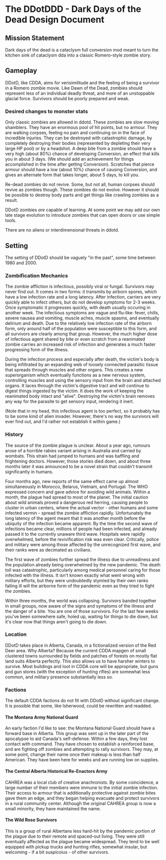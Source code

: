 # The DDotDDD - Dark Days of the Dead Design Document

## Mission Statement
Dark days of the dead is a cataclysm full conversion mod meant to turn the kitchen sink of cataclysm dda into a classic Romero-style zombie story.

## Gameplay
DDotD, like CDDA, aims for verisimilitude and the feeling of being a survivor in a Romero zombie movie. Like Dawn of the Dead, zombies should represent less of an individual deadly threat, and more of an unstoppable glacial force. Survivors should be poorly prepared and weak.

### Desired changes to monster stats
Only classic zombies are allowed in ddotd. These zombies are slow moving shamblers. They have an enormous pool of hit points, but no armour. They are walking corpses, feeling no pain and continuing on in the face of incredible injuries. They can be destroyed with catastrophic damage, by completely destroying their bodies (represented by depleting their very large HP pool) or by a headshot. A deep bite from a zombie should have a very high (about 80%) chance of developing Conversion, an effect that kills you in about 3 days. (We should add an achievement for things accomplished in the time after getting Conversion). Scratches that pierce armour should have a low (about 10%) chance of causing Conversion, and gives an alternate form that takes longer, about 5 days, to kill you.

Re-dead zombies do not revive. Some, but not all, human corpses should revive as zombies though. These zombies do not evolve. However it should be possible to destroy body parts and get things like crawling zombies as a result.

DDotD zombies *are* capable of learning. At some point we may add our own late stage evolution to introduce zombies that can open doors or use simple tools.

There are no aliens or interdimensional threats in ddotd.

## Setting
The setting of DDotD should be vaguely "in the past", some time between 1980 and 2000. 

### Zombification Mechanics
The zombie affliction is infectious, possibly viral or fungal. Survivors may never find out. It comes in two forms: it transmits by airborn spores, which have a low infection rate and a long latency. After infection, carriers are very quickly able to infect others, but do not develop symptoms for 2-3 weeks. Once symptomatic it progresses quickly, with death usually occuring in another week. The infectious symptoms are vague and flu-like: fever, chills, severe nausea and vomiting, muscle aches, muscle spasms, and eventually delirium and death. Due to the relatively low infection rate of the airborn form, only around half of the population were susceptible to this form, and all survivors are clearly among that group. However, the much higher dose of infectious agent shared by bite or even scratch from a reanimated zombie carries an increased risk of infection and generates a much faster progressing form of the illness.

During the infection process and especially after death, the victim's body is being infiltrated by an expanding web of loosely connected parasitic tissue that spreads through muscles and other organs. This creates a new superorganism which eventually functions as a new nervous system, controlling muscles and using the sensory input from the brain and attached organs. It laces through the victim's digestive tract and will continue to digest things ingested by the victim. It does the work of keeping the reanimated body intact and "alive". Destroying the victim's brain removes any way for the parasite to get sensory input, rendering it inert.

(Note that in my head, this infectious agent is too perfect, so it probably has to be some kind of alien invader. However, there's no way the survivors will ever find out, and I'd rather not establish it within game.)

### History
The source of the zombie plague is unclear. About a year ago, rumours arose of a horrible rabies variant arising in Australia and carried by wombats. This strain had jumped to humans and was baffling and frightening doctors. However, those stories died down, and about three months later it was announced to be a novel strain that couldn't transmit significantly in humans.

Four months ago, new reports of the same effect came up almost simultaneously in Morocco, Belarus, Vietnam, and Portugal. The WHO expressed concern and gave advice for avoiding wild animals. Within a month, the plague had spread to most of the planet. The initial caution about wild animals proved a dangerous red herring, causing people to cluster in urban centers, where the actual vector - other humans and some infected vermin - spread the zombie affliction rapidly. Unfortunately the long latency of the agent meant that it was another month before the ubiquity of the infection became apparent. By the time the second wave of infections became clear, millions of people had been infected, and already passed it to the currently unaware third wave. Hospitals were rapidly overwhelmed, before the revivification risk was even clear. Critically, police and military were among those affected by the unrecognized first wave, and their ranks were as decimated as civilians.

The first wave of zombies further spread the illness due to unreadiness and the population already being overwhelmed by the new pandemic. The death toll was catastrophic, particularly among medical personnel caring for those infected with the illness. It isn't known exactly what went wrong with military efforts, but they were undoubtedly stymied by their own ranks falling ill will the airborne form of the pandemic even as they tried to fight the zombies.

Within three months, the world was collapsing. Survivors banded together in small groups, now aware of the signs and symptoms of the illness and the danger of a bite. You are one of those survivors. For the last few weeks you've been somewhere safe, holed up, waiting for things to die down, but it's clear now that things aren't going to die down.

### Location
DDotD takes place in Alberta, Canada, in a fictionalized version of the Red Deer area. Why Alberta? Because the current CDDA mapgen of small clustered towns surrounded by fields and patches of forests on mostly flat land suits Alberta perfectly. This also allows us to have harsher winters to survive. Most buildings and loot in CDDA core will be appropriate, but guns and gun stores (with the exception of hunting rifles) are somewhat less common, and military presence substantially less so.

### Factions
The default CDDA factions do not fit with DDotD without significant change. It is possible that some, like Isherwood, could be rewritten and readded.

#### The Montana Army National Guard
An early faction I'd like to see: the Montana National Guard should have a forward base in Alberta. This group was sent up in the later part of the apocalypse to aid Canada's self-defense. Within a few days, they lost contact with command. They have chosen to establish a reinforced base, and are fighting off zombies and attempting to rally survivors. They may, at some point, change their name once their makeup is less than half American. They have been here for weeks and are running low on supplies.

#### The Central Alberta Historical Re-Enactors Army
CAHREA was a local club of creative anachronists. By some coincidence, a large number of their members were immune to the initial zombie infection. Their access to armour that is additionally protective against zombie bites gave them an edge, and they began helping evacuate and protect survivors in a rural community center. Although the original CAHREA group is now a small minority, they have maintained the name.

#### The Wild Rose Survivors
This is a group of rural Albertans less hard-hit by the pandemic portion of the plague due to their remote and spaced-out living. They were still eventually affected as the plague became widespread. They tend to be well equipped with pickup trucks and hunting rifles, somewhat insular, but welcoming - if a bit suspicoius - of other survivors.
